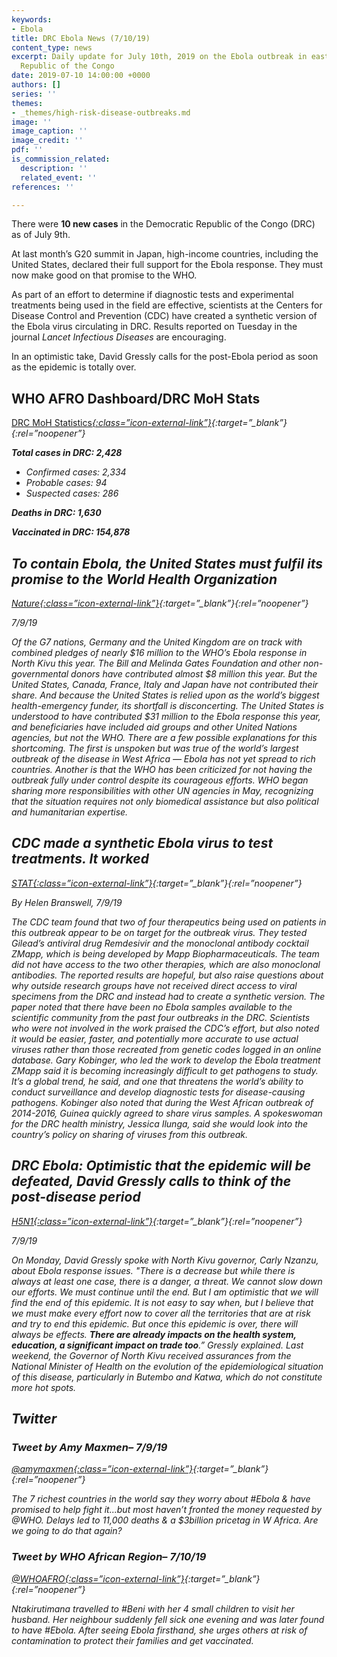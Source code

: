 ```yaml
---
keywords:
- Ebola
title: DRC Ebola News (7/10/19)
content_type: news
excerpt: Daily update for July 10th, 2019 on the Ebola outbreak in eastern Democratic
  Republic of the Congo
date: 2019-07-10 14:00:00 +0000
authors: []
series: ''
themes:
- _themes/high-risk-disease-outbreaks.md
image: ''
image_caption: ''
image_credit: ''
pdf: ''
is_commission_related:
  description: ''
  related_event: ''
references: ''

---
```

There were **10 new cases** in the Democratic Republic of the Congo (DRC) as of July 9th.

At last month’s G20 summit in Japan, high-income countries, including the United States, declared their full support for the Ebola response. They must now make good on that promise to the WHO.

As part of an effort to determine if diagnostic tests and experimental treatments being used in the field are effective, scientists at the Centers for Disease Control and Prevention (CDC) have created a synthetic version of the Ebola virus circulating in DRC. Results reported on Tuesday in the journal _Lancet Infectious Diseases_ are encouraging.

In an optimistic take, David Gressly calls for the post-Ebola period as soon as the epidemic is totally over.

## WHO AFRO Dashboard/DRC MoH Stats

[DRC MoH Statistics<i/>{:class=”icon-external-link”}](https://mailchi.mp/sante.gouv.cd/ebola_kivu_09juil19_erratum?e=34c0620338){:target=”_blank”}{:rel=”noopener”}

**Total cases in DRC: 2,428**

* Confirmed cases: 2,334
* Probable cases: 94
* Suspected cases: 286

**Deaths in DRC: 1,630**

**Vaccinated in DRC: 154,878**

## To contain Ebola, the United States must fulfil its promise to the World Health Organization

[_Nature_<i/>{:class=”icon-external-link”}](https://www.nature.com/articles/d41586-019-02118-1?utm_source=Global+Health+NOW+Main+List&utm_campaign=304987a6fc-EMAIL_CAMPAIGN_2019_07_09_12_22&utm_medium=email&utm_term=0_8d0d062dbd-304987a6fc-2888645){:target=”_blank”}{:rel=”noopener”}

_7/9/19_

Of the G7 nations, Germany and the United Kingdom are on track with combined pledges of nearly $16 million to the WHO’s Ebola response in North Kivu this year. The Bill and Melinda Gates Foundation and other non-governmental donors have contributed almost $8 million this year. But the United States, Canada, France, Italy and Japan have not contributed their share. And because the United States is relied upon as the world’s biggest health-emergency funder, its shortfall is disconcerting. The United States is understood to have contributed $31 million to the Ebola response this year, and beneficiaries have included aid groups and other United Nations agencies, but not the WHO. There are a few possible explanations for this shortcoming. The first is unspoken but was true of the world’s largest outbreak of the disease in West Africa — Ebola has not yet spread to rich countries. Another is that the WHO has been criticized for not having the outbreak fully under control despite its courageous efforts. WHO began sharing more responsibilities with other UN agencies in May, recognizing that the situation requires not only biomedical assistance but also political and humanitarian expertise.

## CDC made a synthetic Ebola virus to test treatments. It worked

[_STAT_<i/>{:class=”icon-external-link”}](https://www.statnews.com/2019/07/09/lacking-ebola-samples-cdc-made-a-synthetic-virus-to-test-treatments-it-worked/?utm_source=Global+Health+NOW+Main+List&utm_campaign=304987a6fc-EMAIL_CAMPAIGN_2019_07_09_12_22&utm_medium=email&utm_term=0_8d0d062dbd-304987a6fc-2888645){:target=”_blank”}{:rel=”noopener”}

_By Helen Branswell, 7/9/19_

The CDC team found that two of four therapeutics being used on patients in this outbreak appear to be on target for the outbreak virus. They tested Gilead’s antiviral drug Remdesivir and the monoclonal antibody cocktail ZMapp, which is being developed by Mapp Biopharmaceuticals. The team did not have access to the two other therapies, which are also monoclonal antibodies. The reported results are hopeful, but also raise questions about why outside research groups have not received direct access to viral specimens from the DRC and instead had to create a synthetic version. The paper noted that there have been no Ebola samples available to the scientific community from the past four outbreaks in the DRC. Scientists who were not involved in the work praised the CDC’s effort, but also noted it would be easier, faster, and potentially more accurate to use actual viruses rather than those recreated from genetic codes logged in an online database. Gary Kobinger, who led the work to develop the Ebola treatment ZMapp said it is becoming increasingly difficult to get pathogens to study. It’s a global trend, he said, and one that threatens the world’s ability to conduct surveillance and develop diagnostic tests for disease-causing pathogens. Kobinger also noted that during the West African outbreak of 2014-2016, Guinea quickly agreed to share virus samples. A spokeswoman for the DRC health ministry, Jessica Ilunga, said she would look into the country’s policy on sharing of viruses from this outbreak.

## DRC Ebola: Optimistic that the epidemic will be defeated, David Gressly calls to think of the post-disease period

[_H5N1_<i/>{:class=”icon-external-link”}](https://crofsblogs.typepad.com/h5n1/2019/07/drc-ebola-optimistic-that-the-epidemic-will-be-defeated-david-gressly-calls-to-think-of-the-post-disease-period.html?utm_source=Global+Health+NOW+Main+List&utm_campaign=304987a6fc-EMAIL_CAMPAIGN_2019_07_09_12_22&utm_medium=email&utm_term=0_8d0d062dbd-304987a6fc-2888645){:target=”_blank”}{:rel=”noopener”}

_7/9/19_

On Monday, David Gressly spoke with North Kivu governor, Carly Nzanzu, about Ebola response issues. "There is a decrease but while there is always at least one case, there is a danger, a threat. We cannot slow down our efforts. We must continue until the end. But I am optimistic that we will find the end of this epidemic. It is not easy to say when, but I believe that we must make every effort now to cover all the territories that are at risk and try to end this epidemic. But once this epidemic is over, there will always be effects. **There are already impacts on the health system, education, a significant impact on trade too**.” Gressly explained. Last weekend, the Governor of North Kivu received assurances from the National Minister of Health on the evolution of the epidemiological situation of this disease, particularly in Butembo and Katwa, which do not constitute more hot spots.

## Twitter

### Tweet by Amy Maxmen– 7/9/19

[@amymaxmen<i/>{:class=”icon-external-link”}](https://twitter.com/amymaxmen/status/1148643980948586497){:target=”_blank”}{:rel=”noopener”}

The 7 richest countries in the world say they worry about #Ebola & have promised to help fight it...but most haven’t fronted the money requested by @WHO. Delays led to 11,000 deaths & a $3billion pricetag in W Africa. Are we going to do that again?

### Tweet by WHO African Region– 7/10/19

[@WHOAFRO<i/>{:class=”icon-external-link”}](https://twitter.com/WHOAFRO/status/1148894039565094912){:target=”_blank”}{:rel=”noopener”}

Ntakirutimana travelled to #Beni with her 4 small children to visit her husband. Her neighbour suddenly fell sick one evening and was later found to have #Ebola. After seeing Ebola firsthand, she urges others at risk of contamination to protect their families and get vaccinated.